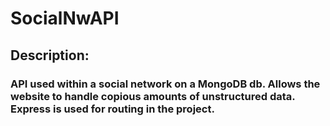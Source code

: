 # SocialNwAPI

## Description:
### API used within a social network on a MongoDB db. Allows the website to handle copious amounts of unstructured data. Express is used for routing in the project. 
